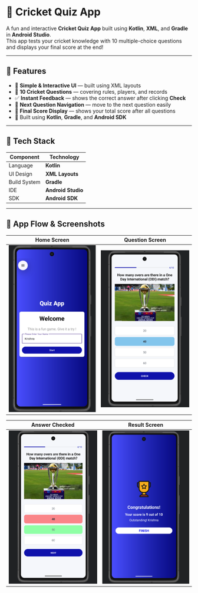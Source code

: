 # 🏏 Cricket Quiz App

A fun and interactive **Cricket Quiz App** built using **Kotlin**, **XML**, and **Gradle** in **Android Studio**.  
This app tests your cricket knowledge with 10 multiple-choice questions and displays your final score at the end!

---

## 🚀 Features

- 📱 **Simple & Interactive UI** — built using XML layouts  
- 🧠 **10 Cricket Questions** — covering rules, players, and records  
- ✅ **Instant Feedback** — shows the correct answer after clicking **Check**  
- 🔁 **Next Question Navigation** — move to the next question easily  
- 🏁 **Final Score Display** — shows your total score after all questions  
- 💾 Built using **Kotlin**, **Gradle**, and **Android SDK**

---

## 🧩 Tech Stack

| Component | Technology |
|------------|-------------|
| Language | **Kotlin** |
| UI Design | **XML Layouts** |
| Build System | **Gradle** |
| IDE | **Android Studio** |
| SDK | **Android SDK** |

---

## 📸 App Flow & Screenshots

| Home Screen | Question Screen |
|---|---|
| <img src="Screenshots/home_screen.png" alt="Home Screen" width="300"> | <img src="Screenshots/question_screen.png" alt="Question_screen" width="300"> |

| Answer Checked | Result Screen |
|---|---|
| <img src="Screenshots/answer_screen.png" alt="Answer Checked" width="300"> | <img src="Screenshots/result_screen.png" alt="Result_screen" width="300"> |



